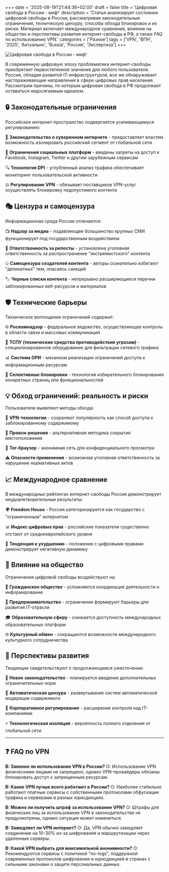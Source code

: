 +++
date = '2025-08-19T21:44:36+02:00'
draft = false
title = 'Цифровая свобода в России - миф!'
description = 'Статья анализирует состояние цифровой свободы в России, рассматривая законодательные ограничения, техническую цензуру, способы обхода блокировок и их риски. Материал включает международное сравнение, влияние на общество и перспективы развития интернет-свободы в РФ, а также FAQ по использованию VPN.'
categories = ['Разное']
tags = ['VPN', 'ВПН', '2025', 'Актуально', 'Russia', 'Россия', 'Экспертиза']
+++

![Цифровая свобода в России - миф!](https://imagestoring.fra1.cdn.digitaloceanspaces.com/E5B13082-1AF0-4D5E-B60E-09DCA3F40A21.png)

В современную цифровую эпоху проблематика интернет-свободы приобретает первостепенное значение для любого пользователя. Россия, обладая развитой IT-инфраструктурой, все же обнаруживает настораживающие направления в сфере цифровых прав населения. Рассмотрим причины, по которым цифровая свобода в РФ продолжает оставаться недосягаемым идеалом.

## 🔒 Законодательные ограничения

Российское интернет-пространство подвергается усиливающемуся регулированию:

🚫 **Законодательство о суверенном интернете** - предоставляет властям возможность изолировать российский сегмент от глобальной сети

📱 **Ограничения социальных платформ** - введены запреты на доступ к Facebook, Instagram, Twitter и другим зарубежным сервисам

🔍 **Технология DPI** - углубленный анализ трафика обеспечивает мониторинг пользовательской активности

⚖️ **Регулирование VPN** - обязывает поставщиков VPN-услуг осуществлять блокировку недопустимого контента

## 🎭 Цензура и самоцензура

Информационная среда России отличается:

📺 **Надзор за медиа** - подавляющее большинство крупных СМИ функционирует под государственным воздействием

💬 **Ответственность за репосты** - установлена уголовная ответственность за распространение "экстремистского" контента

🤐 **Самоцензура создателей контента** - авторы сознательно избегают "деликатных" тем, опасаясь санкций

🏷️ **Черные списки контента** - непрерывно расширяющиеся перечни заблокированных веб-ресурсов и материалов

## 🛡️ Технические барьеры

Техническое воплощение ограничений содержит:

🌐 **Роскомнадзор** - федеральное ведомство, осуществляющее контроль в области связи и массовых коммуникаций

🔧 **ТСПУ (технические средства противодействия угрозам)** - специализированное оборудование для фильтрации сетевого трафика

📊 **Система ОРИ** - механизм реализации ограничений доступа к информационным ресурсам

🎯 **Селективные блокировки** - технология избирательного блокирования конкретных страниц или функциональностей

## 💡 Обход ограничений: реальность и риски

Пользователи выявляют методы обхода:

🔐 **VPN-технологии** - сохраняют популярность как способ доступа к заблокированному содержимому

🌉 **Прокси-решения** - альтернативная методика сокрытия местоположения

🔄 **Tor-браузер** - анонимная сеть для конфиденциального просмотра

⚠️ **Опасности применения** - возможная уголовная ответственность за нарушение нормативных актов

## 📈 Международное сравнение

В международных рейтингах интернет-свободы Россия демонстрирует неудовлетворительные результаты:

🌍 **Freedom House** - Россия категоризируется как государство с "ограниченным" интернетом

📊 **Индекс цифровых прав** - российские показатели существенно отстают от среднеевропейского уровня

🔄 **Тенденция к ухудшению** - положение с цифровыми правами демонстрирует негативную динамику

## 🎯 Влияние на общество

Ограничения цифровой свободы воздействуют на:

👥 **Гражданское общество** - усложняется координация деятельности и информирование

💼 **Предпринимательство** - ограничения формируют барьеры для развития IT-отрасли

🎓 **Образовательную сферу** - снижается доступность международных образовательных платформ

🌐 **Культурный обмен** - сокращаются возможности международного культурного сотрудничества

## 🔮 Перспективы развития

Тенденции свидетельствуют о продолжающемся ужесточении:

📜 **Новое законодательство** - планируется введение дополнительных ограничительных норм

🤖 **Автоматическая цензура** - развертывание систем автоматической модерации содержимого

🏢 **Корпоративное регулирование** - расширение контроля над IT-компаниями

⚡ **Технологическая изоляция** - вероятность полного отделения от глобальной сети

---

## ❓ FAQ по VPN

**В: Законно ли использование VPN в России?**
О: Использование VPN физическими лицами не запрещено, однако VPN-провайдеры обязаны блокировать доступ к запрещенным ресурсам.

**В: Какие VPN лучше всего работают в России?**
О: Наиболее стабильно работают платные сервисы с собственными протоколами обфускации трафика и серверами в разных юрисдикциях.

**В: Можно ли получить штраф за использование VPN?**
О: Штрафы для физических лиц за использование VPN в законодательстве не предусмотрены, однако ситуация может измениться.

**В: Замедляет ли VPN интернет?**
О: Да, VPN обычно замедляет соединение на 10-30% из-за шифрования и маршрутизации через удаленные серверы.

**В: Какой VPN выбрать для максимальной анонимности?**
О: Рекомендуются сервисы с политикой "no-logs", поддержкой современных протоколов шифрования и юрисдикцией в странах с сильными законами о защите персональных данных.